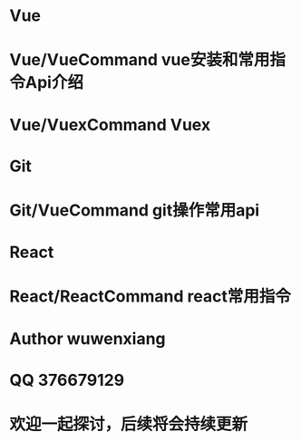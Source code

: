 # Vue
# Vue/VueCommand  vue安装和常用指令Api介绍
# Vue/VuexCommand Vuex



# Git
# Git/VueCommand  git操作常用api

# React
# React/ReactCommand   react常用指令

# Author wuwenxiang 
# QQ     376679129
# 欢迎一起探讨，后续将会持续更新

